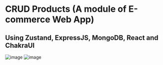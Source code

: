 #  CRUD Products (A module of E-commerce Web App)
## Using Zustand, ExpressJS, MongoDB, React and ChakraUI


![image](https://github.com/user-attachments/assets/00df7491-8b90-4aed-b228-129388eb695f)
![image](https://github.com/user-attachments/assets/473afe92-643d-4e61-915b-b9b68bdf5359)

